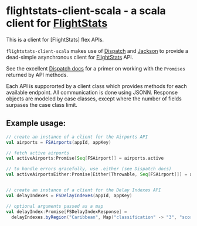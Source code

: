 # flightstats-client-scala - a scala client for [FlightStats][1]

This is a client for [FlightStats] flex APIs.


`flightstats-client-scala` makes use of [Dispatch][2] and [Jackson][3]
to provide a dead-simple asynchronous client for [FlightStats][1] API.

See the excellent [Dispatch docs][4] for a primer on working with the
`Promises` returned by API methods.

Each API is suppororted by a client class which provides methods for each
available endpoint.  All communication is done using JSONN.  Response
objects are modeled by case classes, except where the number of fields
surpases the case class limit.

## Example usage:

```scala
// create an instance of a client for the Airports API
val airports = FSAirports(appId, appKey)

// fetch active airports
val activeAirports:Promise[Seq[FSAirport]] = airports.active

// to handle errors gracefully, use .either (see Dispatch docs)
val activeAirportsEither:Promise[Either[Throwable, Seq[FSAirport]]] = airports.active.either


// create an instance of a client for the Delay Indexes API
val delayIndexes = FSDelayIndexes(appId, appKey)

// optional arguments passed as a map
val delayIndex:Promise[FSDelayIndexResponse] =
  delayIndexes.byRegion("Caribbean", Map("classification" -> "3", "score" -> "3"))
```



[1]: https://developer.flightstats.com/api-docs/
[2]: https://github.com/dispatch/reboot
[3]: http://jackson.codehaus.org
[4]: http://dispatch.databinder.net/Dispatch.html
